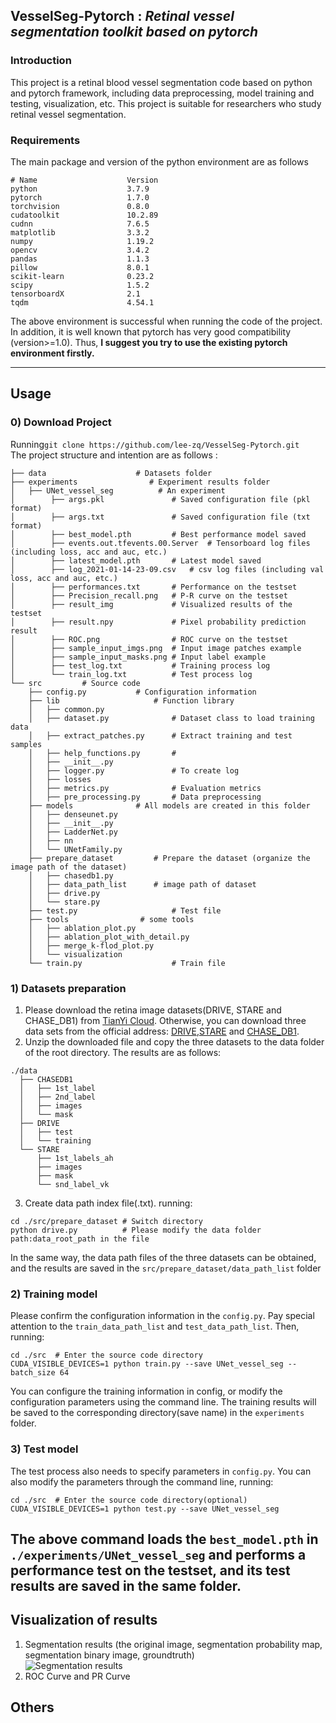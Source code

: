 ## __VesselSeg-Pytorch__ : _Retinal vessel segmentation toolkit based on pytorch_
### Introduction
This project is a retinal blood vessel segmentation code based on python and pytorch framework, including data preprocessing, model training and testing, visualization, etc. This project is suitable for researchers who study retinal vessel segmentation.

### Requirements  
The main package and version of the python environment are as follows
```
# Name                    Version         
python                    3.7.9                    
pytorch                   1.7.0         
torchvision               0.8.0         
cudatoolkit               10.2.89       
cudnn                     7.6.5           
matplotlib                3.3.2              
numpy                     1.19.2        
opencv                    3.4.2         
pandas                    1.1.3        
pillow                    8.0.1         
scikit-learn              0.23.2          
scipy                     1.5.2           
tensorboardX              2.1        
tqdm                      4.54.1             
```  
The above environment is successful when running the code of the project. In addition, it is well known that pytorch has very good compatibility (version>=1.0). Thus, __I suggest you try to use the existing pytorch environment firstly.__ 

---  
## Usage 
### 0) Download Project 

Running```git clone https://github.com/lee-zq/VesselSeg-Pytorch.git```  
The project structure and intention are as follows : 
```
├── data                	# Datasets folder
├── experiments    		       # Experiment results folder
│   ├── UNet_vessel_seg          # An experiment
│        ├── args.pkl			    # Saved configuration file (pkl format)
│        ├── args.txt			    # Saved configuration file (txt format)
│        ├── best_model.pth 		# Best performance model saved
│        ├── events.out.tfevents.00.Server	# Tensorboard log files (including loss, acc and auc, etc.)
│        ├── latest_model.pth		# Latest model saved
│        ├── log_2021-01-14-23-09.csv 	# csv log files (including val loss, acc and auc, etc.)
│        ├── performances.txt		# Performance on the testset
│        ├── Precision_recall.png  	# P-R curve on the testset
│        ├── result_img		        # Visualized results of the testset
│        ├── result.npy		        # Pixel probability prediction result
│        ├── ROC.png			    # ROC curve on the testset
│        ├── sample_input_imgs.png	# Input image patches example
│        ├── sample_input_masks.png	# Input label example
│        ├── test_log.txt		    # Training process log
│        └── train_log.txt		    # Test process log
└── src			# Source code		
    ├── config.py		 	# Configuration information
    ├── lib			            # Function library
    │   ├── common.py
    │   ├── dataset.py		        # Dataset class to load training data
    │   ├── extract_patches.py		# Extract training and test samples
    │   ├── help_functions.py		# 
    │   ├── __init__.py
    │   ├── logger.py 		        # To create log
    │   ├── losses
    │   ├── metrics.py		        # Evaluation metrics
    │   ├── pre_processing.py		# Data preprocessing
    ├── models		        # All models are created in this folder
    │   ├── denseunet.py
    │   ├── __init__.py
    │   ├── LadderNet.py
    │   ├── nn
    │   └── UNetFamily.py
    ├── prepare_dataset	        # Prepare the dataset (organize the image path of the dataset)
    │   ├── chasedb1.py
    │   ├── data_path_list		# image path of dataset
    │   ├── drive.py
    │   └── stare.py
    ├── test.py			            # Test file
    ├── tools			     # some tools
    │   ├── ablation_plot.py
    │   ├── ablation_plot_with_detail.py
    │   ├── merge_k-flod_plot.py
    │   └── visualization
    └── train.py			        # Train file
```
### 1) Datasets preparation 
1. Please download the retina image datasets(DRIVE, STARE and CHASE_DB1) from [TianYi Cloud](https://cloud.189.cn/t/UJrmYrFZBzIn). Otherwise, you can download three data sets from the official address: [DRIVE](http://www.isi.uu.nl/Research/Databases/DRIVE/),[STARE](http://www.ces.clemson.edu/ahoover/stare/) and [CHASE_DB1]().  
2. Unzip the downloaded file and copy the three datasets to the data folder of the root directory. The results are as follows:  
```
./data
  ├── CHASEDB1
  │   ├── 1st_label
  │   ├── 2nd_label
  │   ├── images
  │   └── mask
  ├── DRIVE
  │   ├── test
  │   └── training
  └── STARE
      ├── 1st_labels_ah
      ├── images
      ├── mask
      └── snd_label_vk
```
3. Create data path index file(.txt). running:
```
cd ./src/prepare_dataset # Switch directory
python drive.py          # Please modify the data folder path:data_root_path in the file  
```
In the same way, the data path files of the three datasets can be obtained, and the results are saved in the `src/prepare_dataset/data_path_list` folder
### 2) Training model
Please confirm the configuration information in the `config.py`. Pay special attention to the `train_data_path_list` and `test_data_path_list`. Then, running:
```
cd ./src  # Enter the source code directory
CUDA_VISIBLE_DEVICES=1 python train.py --save UNet_vessel_seg --batch_size 64
```
You can configure the training information in config, or modify the configuration parameters using the command line. The training results will be saved to the corresponding directory(save name) in the `experiments` folder.

### 3) Test model
The test process also needs to specify parameters in `config.py`. You can also modify the parameters through the command line, running:
```
cd ./src  # Enter the source code directory(optional)
CUDA_VISIBLE_DEVICES=1 python test.py --save UNet_vessel_seg
```
The above command loads the `best_model.pth` in `./experiments/UNet_vessel_seg` and performs a performance test on the testset, and its test results are saved in the same folder.  
---  
## Visualization of results
1. Segmentation results (the original image, segmentation probability map, segmentation binary image, groundtruth)  
![Segmentation results](https://github.com/lee-zq/VesselSeg-Pytorch/blob/master/figures/img_prob_bin_gt_01_test.png)
2. ROC Curve and PR Curve
## Others 
